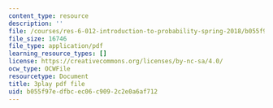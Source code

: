 ```yaml
---
content_type: resource
description: ''
file: /courses/res-6-012-introduction-to-probability-spring-2018/b055f97edfbcec06c9092c2e0a6af712_w423ypsUHf0.pdf
file_size: 16746
file_type: application/pdf
learning_resource_types: []
license: https://creativecommons.org/licenses/by-nc-sa/4.0/
ocw_type: OCWFile
resourcetype: Document
title: 3play pdf file
uid: b055f97e-dfbc-ec06-c909-2c2e0a6af712
---
```

